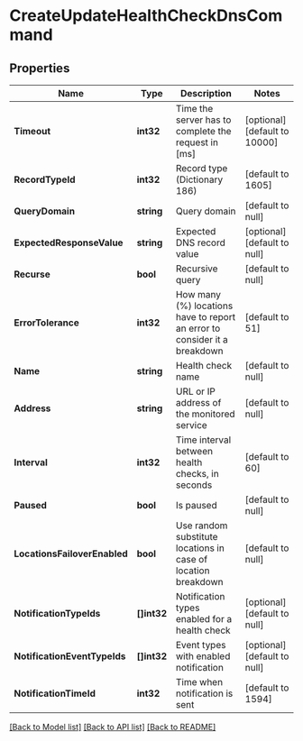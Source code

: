 # CreateUpdateHealthCheckDnsCommand

## Properties
Name | Type | Description | Notes
------------ | ------------- | ------------- | -------------
**Timeout** | **int32** | Time the server has to complete the request in [ms] | [optional] [default to 10000]
**RecordTypeId** | **int32** | Record type (Dictionary 186) | [default to 1605]
**QueryDomain** | **string** | Query domain | [default to null]
**ExpectedResponseValue** | **string** | Expected DNS record value | [optional] [default to null]
**Recurse** | **bool** | Recursive query | [default to null]
**ErrorTolerance** | **int32** | How many (%) locations have to report an error to consider it a breakdown | [default to 51]
**Name** | **string** | Health check name | [default to null]
**Address** | **string** | URL or IP address of the monitored service | [default to null]
**Interval** | **int32** | Time interval between health checks, in seconds | [default to 60]
**Paused** | **bool** | Is paused | [default to null]
**LocationsFailoverEnabled** | **bool** | Use random substitute locations in case of location breakdown | [default to null]
**NotificationTypeIds** | **[]int32** | Notification types enabled for a health check | [optional] [default to null]
**NotificationEventTypeIds** | **[]int32** | Event types with enabled notification | [optional] [default to null]
**NotificationTimeId** | **int32** | Time when notification is sent | [default to 1594]

[[Back to Model list]](../README.md#documentation-for-models) [[Back to API list]](../README.md#documentation-for-api-endpoints) [[Back to README]](../README.md)


